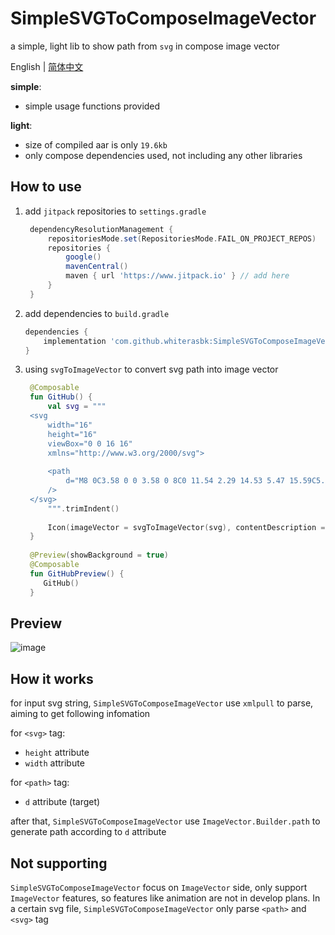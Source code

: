 # SimpleSVGToComposeImageVector

a simple, light lib to show path from `svg` in compose image vector

English | [简体中文](https://github.com/whiterasbk/SimpleSVGToComposeImageVector/blob/master/README-zh_cn.md)

**simple**: 
- simple usage functions provided

**light**: 
- size of compiled aar is only `19.6kb`
- only compose dependencies used, not including any other libraries

## How to use
1. add `jitpack` repositories to `settings.gradle`
   ```groovy
    dependencyResolutionManagement {
        repositoriesMode.set(RepositoriesMode.FAIL_ON_PROJECT_REPOS)
        repositories {
            google()
            mavenCentral()
            maven { url 'https://www.jitpack.io' } // add here
        }
    }
   ```
2. add dependencies to `build.gradle`
   ```groovy
   dependencies {
       implementation 'com.github.whiterasbk:SimpleSVGToComposeImageVector:$latest_version'
   }
   ```
3. using `svgToImageVector` to convert svg path into image vector
   ```kotlin
    @Composable
    fun GitHub() {
        val svg = """
    <svg
        width="16"
        height="16"
        viewBox="0 0 16 16"
        xmlns="http://www.w3.org/2000/svg">
        
        <path
            d="M8 0C3.58 0 0 3.58 0 8C0 11.54 2.29 14.53 5.47 15.59C5.87 15.66 6.02 15.42 6.02 15.21C6.02 15.02 6.01 14.39 6.01 13.72C4 14.09 3.48 13.23 3.32 12.78C3.23 12.55 2.84 11.84 2.5 11.65C2.22 11.5 1.82 11.13 2.49 11.12C3.12 11.11 3.57 11.7 3.72 11.94C4.44 13.15 5.59 12.81 6.05 12.6C6.12 12.08 6.33 11.73 6.56 11.53C4.78 11.33 2.92 10.64 2.92 7.58C2.92 6.71 3.23 5.99 3.74 5.43C3.66 5.23 3.38 4.41 3.82 3.31C3.82 3.31 4.49 3.1 6.02 4.13C6.66 3.95 7.34 3.86 8.02 3.86C8.7 3.86 9.38 3.95 10.02 4.13C11.55 3.09 12.22 3.31 12.22 3.31C12.66 4.41 12.38 5.23 12.3 5.43C12.81 5.99 13.12 6.7 13.12 7.58C13.12 10.65 11.25 11.33 9.47 11.53C9.76 11.78 10.01 12.26 10.01 13.01C10.01 14.08 10 14.94 10 15.21C10 15.42 10.15 15.67 10.55 15.59C13.71 14.53 16 11.53 16 8C16 3.58 12.42 0 8 0Z"
        />
    </svg>
        """.trimIndent()
    
        Icon(imageVector = svgToImageVector(svg), contentDescription = null, tint = Color(27, 31, 35))
    }
    
    @Preview(showBackground = true)
    @Composable
    fun GitHubPreview() {      
       GitHub()
    }
   ```

## Preview
![image](https://github.com/whiterasbk/SimpleSVGToComposeImageVector/assets/31107204/1a161d78-81c3-4900-b56b-774d13f344b1)

## How it works
for input svg string, `SimpleSVGToComposeImageVector` use `xmlpull` to parse, aiming to get following infomation

for `<svg>` tag:
- `height` attribute
- `width` attribute

for `<path>` tag:
- `d` attribute (target)

after that, `SimpleSVGToComposeImageVector` use `ImageVector.Builder.path` to generate path according to `d` attribute 

## Not supporting
`SimpleSVGToComposeImageVector` focus on `ImageVector` side, only support `ImageVector` features, so features like animation are not in develop plans. In a certain svg file, `SimpleSVGToComposeImageVector` only parse `<path>` and `<svg>` tag
